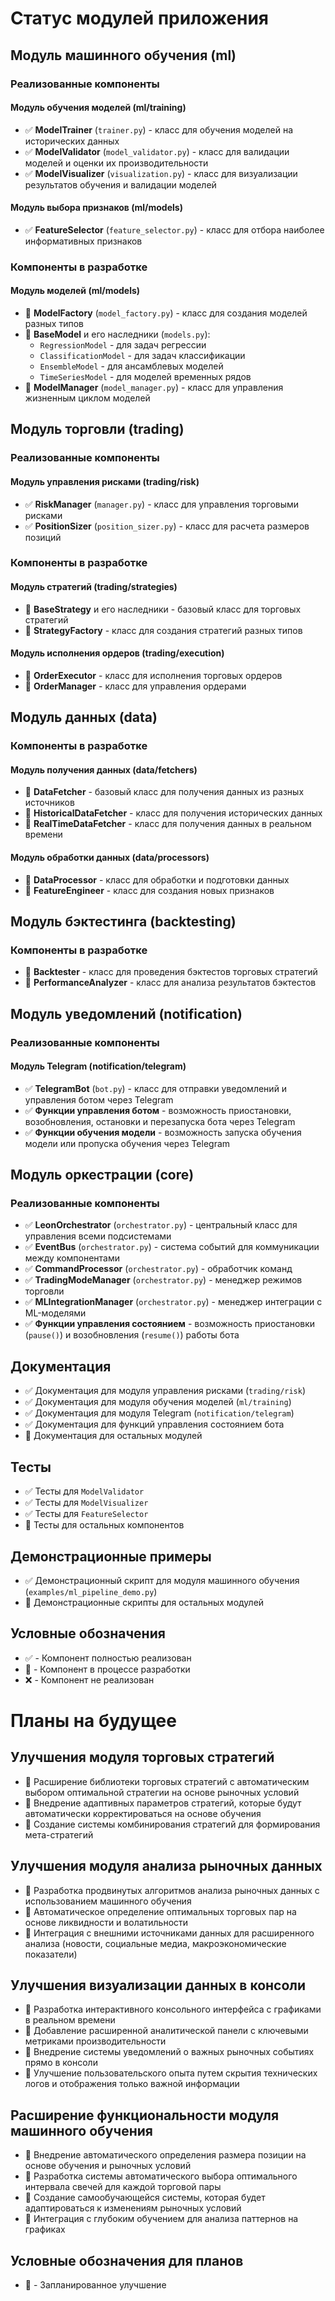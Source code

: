 # Статус модулей приложения

## Модуль машинного обучения (ml)

### Реализованные компоненты

#### Модуль обучения моделей (ml/training)
- ✅ **ModelTrainer** (`trainer.py`) - класс для обучения моделей на исторических данных
- ✅ **ModelValidator** (`model_validator.py`) - класс для валидации моделей и оценки их производительности
- ✅ **ModelVisualizer** (`visualization.py`) - класс для визуализации результатов обучения и валидации моделей

#### Модуль выбора признаков (ml/models)
- ✅ **FeatureSelector** (`feature_selector.py`) - класс для отбора наиболее информативных признаков

### Компоненты в разработке

#### Модуль моделей (ml/models)
- 🔄 **ModelFactory** (`model_factory.py`) - класс для создания моделей разных типов
- 🔄 **BaseModel** и его наследники (`models.py`):
  - `RegressionModel` - для задач регрессии
  - `ClassificationModel` - для задач классификации
  - `EnsembleModel` - для ансамблевых моделей
  - `TimeSeriesModel` - для моделей временных рядов
- 🔄 **ModelManager** (`model_manager.py`) - класс для управления жизненным циклом моделей

## Модуль торговли (trading)

### Реализованные компоненты

#### Модуль управления рисками (trading/risk)
- ✅ **RiskManager** (`manager.py`) - класс для управления торговыми рисками
- ✅ **PositionSizer** (`position_sizer.py`) - класс для расчета размеров позиций

### Компоненты в разработке

#### Модуль стратегий (trading/strategies)
- 🔄 **BaseStrategy** и его наследники - базовый класс для торговых стратегий
- 🔄 **StrategyFactory** - класс для создания стратегий разных типов

#### Модуль исполнения ордеров (trading/execution)
- 🔄 **OrderExecutor** - класс для исполнения торговых ордеров
- 🔄 **OrderManager** - класс для управления ордерами

## Модуль данных (data)

### Компоненты в разработке

#### Модуль получения данных (data/fetchers)
- 🔄 **DataFetcher** - базовый класс для получения данных из разных источников
- 🔄 **HistoricalDataFetcher** - класс для получения исторических данных
- 🔄 **RealTimeDataFetcher** - класс для получения данных в реальном времени

#### Модуль обработки данных (data/processors)
- 🔄 **DataProcessor** - класс для обработки и подготовки данных
- 🔄 **FeatureEngineer** - класс для создания новых признаков

## Модуль бэктестинга (backtesting)

### Компоненты в разработке

- 🔄 **Backtester** - класс для проведения бэктестов торговых стратегий
- 🔄 **PerformanceAnalyzer** - класс для анализа результатов бэктестов

## Модуль уведомлений (notification)

### Реализованные компоненты

#### Модуль Telegram (notification/telegram)
- ✅ **TelegramBot** (`bot.py`) - класс для отправки уведомлений и управления ботом через Telegram
- ✅ **Функции управления ботом** - возможность приостановки, возобновления, остановки и перезапуска бота через Telegram
- ✅ **Функции обучения модели** - возможность запуска обучения модели или пропуска обучения через Telegram

## Модуль оркестрации (core)

### Реализованные компоненты

- ✅ **LeonOrchestrator** (`orchestrator.py`) - центральный класс для управления всеми подсистемами
- ✅ **EventBus** (`orchestrator.py`) - система событий для коммуникации между компонентами
- ✅ **CommandProcessor** (`orchestrator.py`) - обработчик команд
- ✅ **TradingModeManager** (`orchestrator.py`) - менеджер режимов торговли
- ✅ **MLIntegrationManager** (`orchestrator.py`) - менеджер интеграции с ML-моделями
- ✅ **Функции управления состоянием** - возможность приостановки (`pause()`) и возобновления (`resume()`) работы бота

## Документация

- ✅ Документация для модуля управления рисками (`trading/risk`)
- ✅ Документация для модуля обучения моделей (`ml/training`)
- ✅ Документация для модуля Telegram (`notification/telegram`)
- ✅ Документация для функций управления состоянием бота
- 🔄 Документация для остальных модулей

## Тесты

- ✅ Тесты для `ModelValidator`
- ✅ Тесты для `ModelVisualizer`
- ✅ Тесты для `FeatureSelector`
- 🔄 Тесты для остальных компонентов

## Демонстрационные примеры

- ✅ Демонстрационный скрипт для модуля машинного обучения (`examples/ml_pipeline_demo.py`)
- 🔄 Демонстрационные скрипты для остальных модулей

## Условные обозначения
- ✅ - Компонент полностью реализован
- 🔄 - Компонент в процессе разработки
- ❌ - Компонент не реализован 

# Планы на будущее

## Улучшения модуля торговых стратегий
- 🚀 Расширение библиотеки торговых стратегий с автоматическим выбором оптимальной стратегии на основе рыночных условий
- 🚀 Внедрение адаптивных параметров стратегий, которые будут автоматически корректироваться на основе обучения
- 🚀 Создание системы комбинирования стратегий для формирования мета-стратегий

## Улучшения модуля анализа рыночных данных
- 🚀 Разработка продвинутых алгоритмов анализа рыночных данных с использованием машинного обучения
- 🚀 Автоматическое определение оптимальных торговых пар на основе ликвидности и волатильности
- 🚀 Интеграция с внешними источниками данных для расширенного анализа (новости, социальные медиа, макроэкономические показатели)

## Улучшения визуализации данных в консоли
- 🚀 Разработка интерактивного консольного интерфейса с графиками в реальном времени
- 🚀 Добавление расширенной аналитической панели с ключевыми метриками производительности
- 🚀 Внедрение системы уведомлений о важных рыночных событиях прямо в консоли
- 🚀 Улучшение пользовательского опыта путем скрытия технических логов и отображения только важной информации

## Расширение функциональности модуля машинного обучения
- 🚀 Внедрение автоматического определения размера позиции на основе обучения и рыночных условий
- 🚀 Разработка системы автоматического выбора оптимального интервала свечей для каждой торговой пары
- 🚀 Создание самообучающейся системы, которая будет адаптироваться к изменениям рыночных условий
- 🚀 Интеграция с глубоким обучением для анализа паттернов на графиках

## Условные обозначения для планов
- 🚀 - Запланированное улучшение 